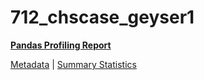 # 712_chscase_geyser1

[**Pandas Profiling Report**](https://epistasislab.github.io/penn-ml-benchmarks/profile/712_chscase_geyser1.html)

[Metadata](metadata.yaml) | [Summary Statistics](summary_stats.tsv)

